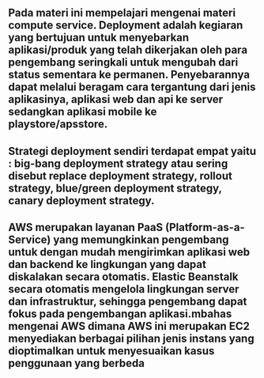 ## Pada materi ini mempelajari mengenai materi compute service. Deployment adalah kegiaran yang bertujuan untuk menyebarkan aplikasi/produk yang telah dikerjakan oleh para pengembang seringkali untuk mengubah dari status sementara ke permanen. Penyebarannya dapat melalui beragam cara tergantung dari jenis aplikasinya, aplikasi web dan api ke server sedangkan aplikasi mobile ke playstore/apsstore. 
## Strategi deployment sendiri terdapat empat yaitu : big-bang deployment strategy atau sering disebut replace deployment strategy, rollout strategy, blue/green deployment strategy, canary deployment strategy.
## AWS merupakan layanan PaaS (Platform-as-a-Service) yang memungkinkan pengembang untuk dengan mudah mengirimkan aplikasi web dan backend ke lingkungan yang dapat diskalakan secara otomatis. Elastic Beanstalk secara otomatis mengelola lingkungan server dan infrastruktur, sehingga pengembang dapat fokus pada pengembangan aplikasi.mbahas mengenai AWS dimana AWS ini merupakan EC2 menyediakan berbagai pilihan jenis instans yang dioptimalkan untuk menyesuaikan kasus penggunaan yang berbeda